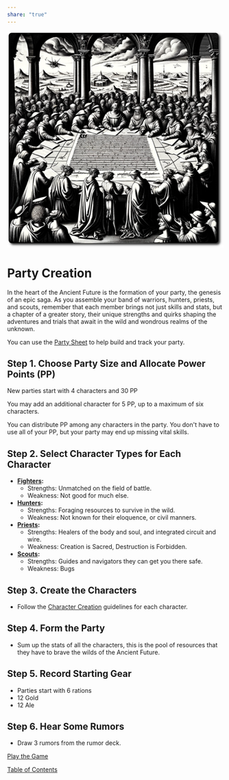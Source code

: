 ```yaml
---
share: "true"
---
```


![party-creation](./party-creation.png)    
    
# Party Creation    
    
In the heart of the Ancient Future is the formation of your party, the genesis of an epic saga. As you assemble your band of warriors, hunters, priests, and scouts, remember that each member brings not just skills and stats, but a chapter of a greater story, their unique strengths and quirks shaping the adventures and trials that await in the wild and wondrous realms of the unknown.    
    
You can use the [Party Sheet](./Party-Sheet.html) to help build and track your party.    
    
## Step 1. Choose Party Size and Allocate Power Points (PP)    
    
New parties start with 4 characters and 30 PP    
    
You may add an additional character for 5 PP, up to a maximum of six characters.    
    
You can distribute PP among any characters in the party. You don't have to use all of your PP, but your party may end up missing vital skills.    
    
## Step 2. Select Character Types for Each Character    
    
- **[Fighters](./Fighters.html):**     
  - Strengths: Unmatched on the field of battle.    
  - Weakness: Not good for much else.    
- **[Hunters](./Hunters.html):**     
  - Strengths: Foraging resources to survive in the wild.    
  - Weakness: Not known for their eloquence, or civil manners.    
- **[Priests](./Priests.html):**     
  - Strengths: Healers of the body and soul, and integrated circuit and wire.    
  - Weakness: Creation is Sacred, Destruction is Forbidden.    
- **[Scouts](./Scouts.html):**     
  - Strengths: Guides and navigators they can get you there safe.    
  - Weakness: Bugs    

## Step 3. Create the Characters    
    
- Follow the [Character Creation](./Character-Creation.html) guidelines for each character.    
    
## Step 4. Form the Party    
    
- Sum up the stats of all the characters, this is the pool of resources that they have to brave the wilds of the Ancient Future.    
    
## Step 5. Record Starting Gear    
    
- Parties start with 6 rations    
- 12 Gold    
- 12 Ale    
    
## Step 6. Hear Some Rumors    
    
- Draw 3 rumors from the rumor deck.  
    
[Play the Game](./Play-the-Game.html)    
    
[Table of Contents](./Table-of-Contents.html)